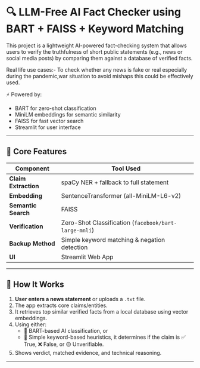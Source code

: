 # 🔍 LLM-Free AI Fact Checker using BART + FAISS + Keyword Matching

This project is a lightweight AI-powered fact-checking system that allows users to verify the truthfulness of short public statements (e.g., news or social media posts) by comparing them against a database of verified facts.

Real life use cases:- To check whether any news is fake or real especially during the pandemic,war situation to avoid mishaps this could be effectively used.

⚡ Powered by:
-  BART for zero-shot classification
-  MiniLM embeddings for semantic similarity
-  FAISS for fast vector search
-  Streamlit for user interface

---

## 🧠 Core Features

| Component              | Tool Used                                     |
|------------------------|-----------------------------------------------|
| **Claim Extraction**   | spaCy NER + fallback to full statement         |
| **Embedding**          | SentenceTransformer (all-MiniLM-L6-v2)         |
| **Semantic Search**    | FAISS                                          |
| **Verification**       | Zero-Shot Classification (`facebook/bart-large-mnli`) |
| **Backup Method**      | Simple keyword matching & negation detection  |
| **UI**                 | Streamlit Web App                             |

---

## 🚀 How It Works

1. **User enters a news statement** or uploads a `.txt` file.
2. The app extracts core claims/entities.
3. It retrieves top similar verified facts from a local database using vector embeddings.
4. Using either:
   - 🤖 BART-based AI classification, or
   - 🧩 Simple keyword-based heuristics,
   it determines if the claim is ✅ True, ❌ False, or 🟡 Unverifiable.
5. Shows verdict, matched evidence, and technical reasoning.

---





